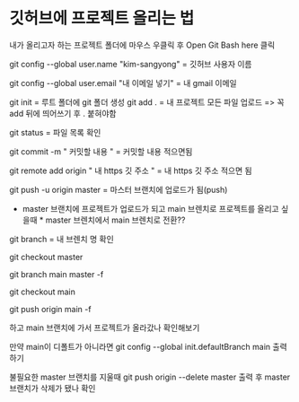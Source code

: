 # 깃허브에 프로젝트 올리는 법 #

내가 올리고자 하는 프로젝트 폴더에 마우스 우클릭 후 Open Git Bash here 클릭

git config --global user.name "kim-sangyong" = 깃허브 사용자 이름

git config --global user.email "내 이메일 넣기" = 내 gmail 이메일


git init = 루트 폴더에 git 폴더 생성
git add . = 내 프로젝트 모든 파일 업로드
=> 꼭 add 뒤에 띄어쓰기 후 . 붙혀야함

git status = 파일 목록 확인

git commit -m  " 커밋할 내용 " = 커밋할 내용 적으면됨

git remote add origin " 내 https 깃 주소 " = 내 https 깃 주소 적으면 됨

git push -u origin master  = 마스터 브랜치에 업로드가 됨(push)


* master 브랜치에 프로젝트가 업로드가 되고 main 브렌치로 프로젝트를 올리고 싶을때 *
master 브렌치에서 main 브렌치로 전환??

git branch = 내 브렌치 명 확인

git checkout master

git branch main master -f

git checkout main

git push origin main -f


하고 main 브랜치에 가서 프로젝트가 올라갔나 확인해보기

만약  main이 디폴트가 아니라면
git config --global init.defaultBranch main 출력하기

불필요한 master 브랜치를 지울때
git push origin --delete master 출력 후 master 브랜치가 삭제가 됐나 확인
